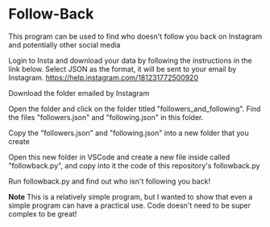 # Follow-Back
This program can be used to find who doesn't follow you back on Instagram and potentially other social media 

Login to Insta and download your data by following the instructions in the link below. Select JSON as the format, it will be sent to your email by Instagram. https://help.instagram.com/181231772500920

Download the folder emailed by Instagram

Open the folder and click on the folder titled "followers_and_following". Find the files "followers.json" and "following.json" in this folder.

Copy the "followers.json" and "following.json" into a new folder that you create

Open this new folder in VSCode and create a new file inside called "followback.py", and copy into it the code of this repository's followback.py

Run followback.py and find out who isn't following you back!

**Note**
This is a relatively simple program, but I wanted to show that even a simple program can have a practical use. Code doesn't need to be super complex to be great!
